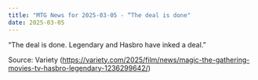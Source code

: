 ```yaml
---
title: "MTG News for 2025-03-05 - “The deal is done"
date: 2025-03-05
---
```


“The deal is done. Legendary and Hasbro have inked a deal.”

Source: Variety (https://variety.com/2025/film/news/magic-the-gathering-movies-tv-hasbro-legendary-1236299642/)
